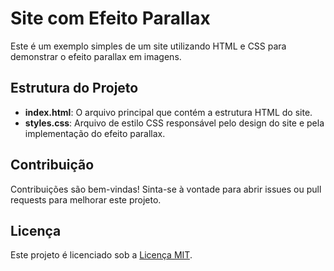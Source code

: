 # Site com Efeito Parallax

Este é um exemplo simples de um site utilizando HTML e CSS para demonstrar o efeito parallax em imagens.

## Estrutura do Projeto

- **index.html**: O arquivo principal que contém a estrutura HTML do site.
- **styles.css**: Arquivo de estilo CSS responsável pelo design do site e pela implementação do efeito parallax.



## Contribuição

Contribuições são bem-vindas! Sinta-se à vontade para abrir issues ou pull requests para melhorar este projeto.

## Licença

Este projeto é licenciado sob a [Licença MIT](LICENSE).